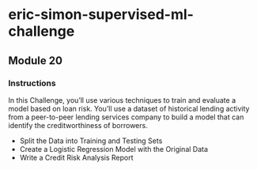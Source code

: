 
# eric-simon-supervised-ml-challenge	
	
## Module 20	
	
### Instructions

In this Challenge, you’ll use various techniques to train and evaluate a model based on loan risk. You’ll use a dataset of historical lending activity from a peer-to-peer lending services company to build a model that can identify the creditworthiness of borrowers.

* Split the Data into Training and Testing Sets
* Create a Logistic Regression Model with the Original Data
* Write a Credit Risk Analysis Report
